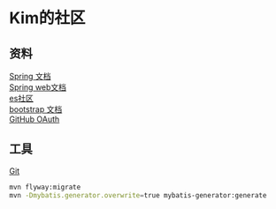 # Kim的社区

## 资料
[Spring 文档](https://spring.io/guides)  
[Spring web文档](https://spring.io/guides/gs/serving-web-content/)  
[es社区](https://elasticsearch.cn/explore)  
[bootstrap 文档](https://v3.bootcss.com/getting-started/)  
[GitHub OAuth](https://developer.github.com/apps/building-oauth-apps/creating-an-oauth-app/)
## 工具
[Git](https://git-scm.com/download)

```bash
mvn flyway:migrate
mvn -Dmybatis.generator.overwrite=true mybatis-generator:generate
```
